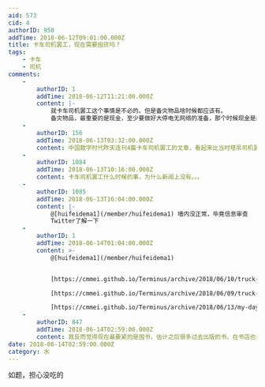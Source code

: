 ```yaml
---
aid: 573
cid: 4
authorID: 950
addTime: 2018-06-12T09:01:00.000Z
title: 卡车司机罢工，现在需要囤货吗？
tags:
    - 卡车
    - 司机
comments:
    -
        authorID: 1
        addTime: 2018-06-12T11:21:00.000Z
        content: |-
            就卡车司机罢工这个事情是不必的。但是备灾物品啥时候都应该有。  
            备灾物品，最重要的是现金，至少要做好大停电无网络的准备，那个时候现金是最好的备灾物品。
    -
        authorID: 156
        addTime: 2018-06-13T03:32:00.000Z
        content: 中国数字时代昨天连刊4篇卡车司机罢工的文章，看起来比当时塔吊司机罢工还受关注。
    -
        authorID: 1084
        addTime: 2018-06-13T10:16:00.000Z
        content: 卡车司机罢工什么时候的事，为什么新闻上没有。。。
    -
        authorID: 1085
        addTime: 2018-06-13T16:04:00.000Z
        content: |-
            @[huifeidema1](/member/huifeidema1) 墙内没正常，毕竟信息审查  
            Twitter了解一下
    -
        authorID: 1
        addTime: 2018-06-14T01:04:00.000Z
        content: >-
            @[huifeidema1](/member/huifeidema1)


            [https://cmmei.github.io/Terminus/archive/2018/06/10/truck-drivers-strike.html](https://cmmei.github.io/Terminus/archive/2018/06/10/truck-drivers-strike.html)  

            [https://cmmei.github.io/Terminus/archive/2018/06/09/truck-drivers-strike.html](https://cmmei.github.io/Terminus/archive/2018/06/09/truck-drivers-strike.html)  

            [https://cmmei.github.io/Terminus/archive/2018/06/13/my-day.html](https://cmmei.github.io/Terminus/archive/2018/06/13/my-day.html)
    -
        authorID: 847
        addTime: 2018-06-14T02:59:00.000Z
        content: 我反而觉得现在最要紧的是囤书，估计之后很多过去出版的书，在书店也买不到，网上也不让上架。看到什么你觉得好的书就买下来吧 。
date: 2018-06-14T02:59:00.000Z
category: 水
---
```


如题，担心没吃的
